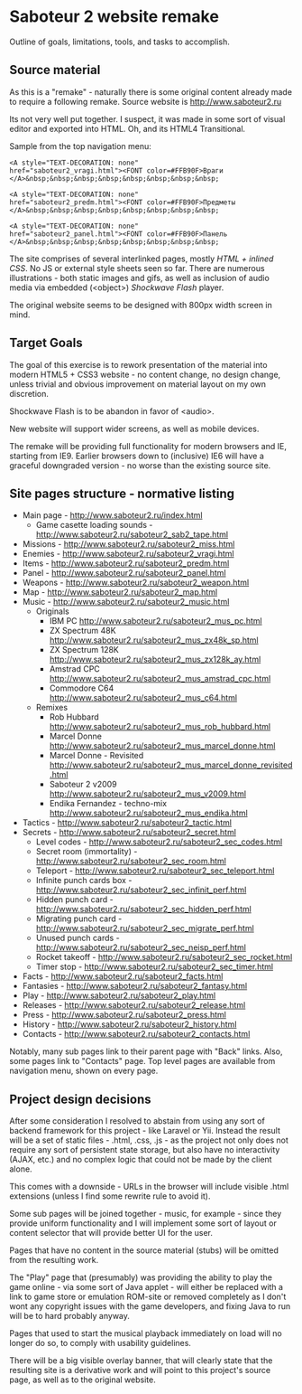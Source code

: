 # Saboteur 2 website remake #

Outline of goals, limitations, tools, and tasks to accomplish.

## Source material ##

As this is a "remake" - naturally there is some original content already made
to require a following remake. Source website is http://www.saboteur2.ru

Its not very well put together. I suspect, it was made in some sort of visual
editor and exported into HTML. Oh, and its HTML4 Transitional.

Sample from the top navigation menu:

    <A style="TEXT-DECORATION: none"
    href="saboteur2_vragi.html"><FONT color=#FFB90F>Враги
    </A>&nbsp;&nbsp;&nbsp;&nbsp;&nbsp;&nbsp;&nbsp;&nbsp;

    <A style="TEXT-DECORATION: none"
    href="saboteur2_predm.html"><FONT color=#FFB90F>Предметы
    </A>&nbsp;&nbsp;&nbsp;&nbsp;&nbsp;&nbsp;&nbsp;&nbsp;

    <A style="TEXT-DECORATION: none"
    href="saboteur2_panel.html"><FONT color=#FFB90F>Панель
    </A>&nbsp;&nbsp;&nbsp;&nbsp;&nbsp;&nbsp;&nbsp;&nbsp;

The site comprises of several interlinked pages, mostly *HTML + inlined CSS*.
No JS or external style sheets seen so far. There are numerous illustrations -
both static images and gifs, as well as inclusion of audio media via embedded
(<object\>) *Shockwave Flash* player.

The original website seems to be designed with 800px width screen in mind.

## Target Goals ##

The goal of this exercise is to rework presentation of the material into
modern HTML5 + CSS3 website - no content change, no design change, unless
trivial and obvious improvement on material layout on my own discretion.

Shockwave Flash is to be abandon in favor of <audio\>.

New website will support wider screens, as well as mobile devices.

The remake will be providing full functionality for modern browsers and
IE, starting from IE9. Earlier browsers down to (inclusive) IE6 will have a
graceful downgraded version - no worse than the existing source site.

## Site pages structure - normative listing ##

- Main page - http://www.saboteur2.ru/index.html
  - Game casette loading sounds - http://www.saboteur2.ru/saboteur2_sab2_tape.html
- Missions - http://www.saboteur2.ru/saboteur2_miss.html
- Enemies - http://www.saboteur2.ru/saboteur2_vragi.html
- Items - http://www.saboteur2.ru/saboteur2_predm.html
- Panel - http://www.saboteur2.ru/saboteur2_panel.html
- Weapons - http://www.saboteur2.ru/saboteur2_weapon.html
- Map - http://www.saboteur2.ru/saboteur2_map.html
- Music - http://www.saboteur2.ru/saboteur2_music.html
  - Originals
    - IBM PC http://www.saboteur2.ru/saboteur2_mus_pc.html
    - ZX Spectrum 48K http://www.saboteur2.ru/saboteur2_mus_zx48k_sp.html
    - ZX Spectrum 128K http://www.saboteur2.ru/saboteur2_mus_zx128k_ay.html
    - Amstrad CPC http://www.saboteur2.ru/saboteur2_mus_amstrad_cpc.html
    - Commodore C64 http://www.saboteur2.ru/saboteur2_mus_c64.html
  - Remixes
    - Rob Hubbard http://www.saboteur2.ru/saboteur2_mus_rob_hubbard.html
    - Marcel Donne http://www.saboteur2.ru/saboteur2_mus_marcel_donne.html
    - Marcel Donne - Revisited http://www.saboteur2.ru/saboteur2_mus_marcel_donne_revisited.html
    - Saboteur 2 v2009 http://www.saboteur2.ru/saboteur2_mus_v2009.html
    - Endika Fernandez - techno-mix http://www.saboteur2.ru/saboteur2_mus_endika.html
- Tactics - http://www.saboteur2.ru/saboteur2_tactic.html
- Secrets - http://www.saboteur2.ru/saboteur2_secret.html
  - Level codes - http://www.saboteur2.ru/saboteur2_sec_codes.html
  - Secret room (immortality) - http://www.saboteur2.ru/saboteur2_sec_room.html
  - Teleport - http://www.saboteur2.ru/saboteur2_sec_teleport.html
  - Infinite punch cards box - http://www.saboteur2.ru/saboteur2_sec_infinit_perf.html
  - Hidden punch card - http://www.saboteur2.ru/saboteur2_sec_hidden_perf.html
  - Migrating punch card - http://www.saboteur2.ru/saboteur2_sec_migrate_perf.html
  - Unused punch cards - http://www.saboteur2.ru/saboteur2_sec_neisp_perf.html
  - Rocket takeoff - http://www.saboteur2.ru/saboteur2_sec_rocket.html
  - Timer stop - http://www.saboteur2.ru/saboteur2_sec_timer.html
- Facts - http://www.saboteur2.ru/saboteur2_facts.html
- Fantasies - http://www.saboteur2.ru/saboteur2_fantasy.html
- Play - http://www.saboteur2.ru/saboteur2_play.html
- Releases - http://www.saboteur2.ru/saboteur2_release.html
- Press - http://www.saboteur2.ru/saboteur2_press.html
- History - http://www.saboteur2.ru/saboteur2_history.html
- Contacts - http://www.saboteur2.ru/saboteur2_contacts.html

Notably, many sub pages link to their parent page with "Back" links.
Also, some pages link to "Contacts" page.
Top level pages are available from navigation menu, shown on every page.

## Project design decisions ##

After some consideration I resolved to abstain from using any sort of backend
framework for this project - like Laravel or Yii. Instead the result will be
a set of static files - .html, .css, .js - as the project not only
does not require any sort of persistent state storage, but also have no
interactivity (AJAX, etc.) and no complex logic that could not be made by the
client alone.

This comes with a downside - URLs in the browser will include visible .html
extensions (unless I find some rewrite rule to avoid it).

Some sub pages will be joined together - music, for example - since they provide
uniform functionality and I will implement some sort of layout or content
selector that will provide better UI for the user.

Pages that have no content in the source material (stubs) will be omitted from
the resulting work.

The "Play" page that (presumably) was providing the ability to play the game
online - via some sort of Java applet - will either be replaced with a link
to game store or emulation ROM-site or removed completely as I don't wont any
copyright issues with the game developers, and fixing Java to run will
be to hard probably anyway.

Pages that used to start the musical playback immediately on load will no longer
do so, to comply with usability guidelines.

There will be a big visible overlay banner, that will clearly state that the
resulting site is a derivative work and will point to this project's source page,
as well as to the original website.